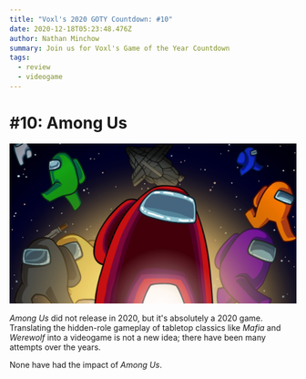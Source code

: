 ```yaml
---
title: "Voxl's 2020 GOTY Countdown: #10"
date: 2020-12-18T05:23:48.476Z
author: Nathan Minchow
summary: Join us for Voxl's Game of the Year Countdown
tags:
  - review
  - videogame
---
```

# \#10: Among Us

![](/static/img/topbanner_com.innersloth.spacemafia.jpg)

*Among Us* did not release in 2020, but it's absolutely a 2020 game. Translating the hidden-role gameplay of tabletop classics like *Mafia* and *Werewolf* into a videogame is not a new idea; there have been many attempts over the years.

None have had the impact of *Among Us*.